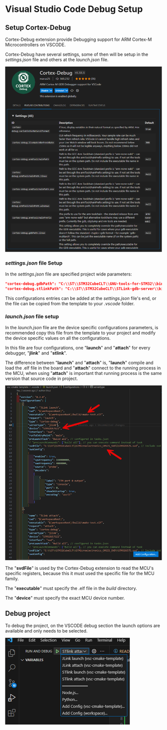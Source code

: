 # Visual Studio Code Debug Setup

## Setup Cortex-Debug

Cortex-Debug extension provide Debugging support for ARM Cortex-M Microcontrollers on VSCODE.

Cortex-Debug have several settings, some of then will be setup in the *settings.json* file and others at the *launch.json* file.

![Cortex Debug](../images/VSCODE-Cortex-Debug.png)

### *settings.json* file Setup

In the *settings.json* file are specified project wide parameters:

```json
"cortex-debug.gdbPath": "C:\\ST\\STM32CubeCLT\\GNU-tools-for-STM32\\bin"
"cortex-debug.stlinkPath": "C:\\ST\\STM32CubeCLT\\STLink-gdb-server\\bin"
```

This configurations entries can be added at the *settings.json* file's end, or the file can be copied from the template to your *.vscode* folder.

### *launch.json* file setup

In the *launch.json* file are the device specific configurations parameters, is recommended copy this file from the template to your project and modify the device specific values on all the configurations.

In this file are four configurations, one "**launch**" and "**attach**" for every debugger, "**jlink**" and "**stlink**".

The difference between "**launch**" and "**attach**" is, "**launch**" compile and load the .elf file in the board and "**attach**" connect to the running process in the MCU, when using "**attach**" is important that running process is the same version that source code in project.

![launch.json file](../images/VSCODE-launch_json.png)

The "**svdFile**" is used by the Cortex-Debug extension to read the MCU's specific registers, because this it must used the specific file for the MCU family.

The "**executable**" must specify the .elf file in the *build* directory.

The "**device**" must specify the exact MCU device number.

## Debug project

To debug the project, on the VSCODE debug section the launch options are available and only needs to be selected.

![Launch Debug](../images/VSCODE_Launch-Debug.png)
